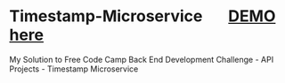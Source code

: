 # Timestamp-Microservice   &nbsp; &nbsp; &nbsp; [DEMO here](https://supreme-scourge.glitch.me/)
My Solution to Free Code Camp Back End Development Challenge - API Projects - Timestamp Microservice
